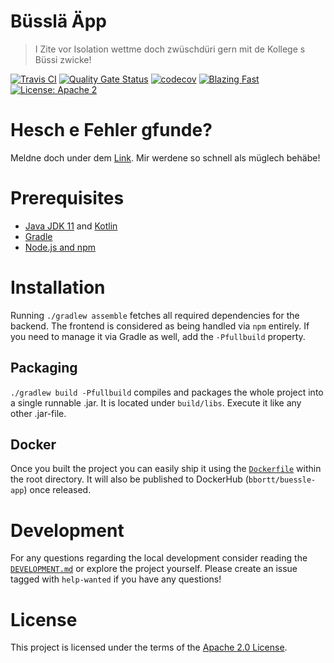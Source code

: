 Büsslä Äpp
===
> I Zite vor Isolation wettme doch zwüschdüri gern mit de Kollege s Büssi zwicke!

[![Travis CI](https://travis-ci.com/bbortt/buessle-app.svg?branch=master)](https://travis-ci.com/bbortt/buessle-app)
[![Quality Gate Status](https://sonarcloud.io/api/project_badges/measure?project=bbortt_Buessle-App&metric=alert_status)](https://sonarcloud.io/dashboard?id=bbortt_Buessle-App)
[![codecov](https://codecov.io/gh/bbortt/buessle-app/branch/master/graph/badge.svg)](https://codecov.io/gh/bbortt/buessle-app)
[![Blazing Fast](https://img.shields.io/badge/speed-blazing%20%F0%9F%94%A5-brightgreen.svg?style=flat-square)](https://twitter.com/acdlite/status/974390255393505280)
[![License: Apache 2](https://img.shields.io/badge/License-Apache2-blue.svg)](https://opensource.org/licenses/MIT)

# Hesch e Fehler gfunde?
Meldne doch under dem [Link](https://github.com/bbortt/buessle-app/issues/new). Mir werdene so schnell als müglech behäbe!

# Prerequisites
* [Java JDK 11](https://jdk.java.net/11/) and [Kotlin](https://kotlinlang.org/)
* [Gradle](https://gradle.org/)
* [Node.js and npm](https://nodejs.org/en/download/)

# Installation
Running `./gradlew assemble` fetches all required dependencies for the backend. The frontend is considered as being
handled via `npm` entirely. If you need to manage it via Gradle as well, add the `-Pfullbuild` property.

## Packaging
`./gradlew build -Pfullbuild` compiles and packages the whole project into a single runnable .jar.
It is located under `build/libs`. Execute it like any other .jar-file.

## Docker
Once you built the project you can easily ship it using the [`Dockerfile`](https://github.com/bbortt/buessle-app/blob/master/Dockerfile)
within the root directory. It will also be published to DockerHub (`bbortt/buessle-app`) once released.

# Development
For any questions regarding the local development consider reading the [`DEVELOPMENT.md`](https://github.com/bbortt/buessle-app/blob/master/DEVELOPMENT.md)
or explore the project yourself. Please create an issue tagged with `help-wanted` if you have any questions!

# License
This project is licensed under the terms of the [Apache 2.0 License](https://github.com/bbortt/buessle-app/blob/master/LICENSE).
